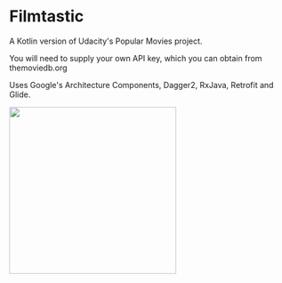 # Filmtastic

A Kotlin version of Udacity's Popular Movies project. 

You will need to supply your own API key, which you can obtain from themoviedb.org

Uses Google's  Architecture Components, Dagger2, RxJava, Retrofit and Glide.

<img src="https://thumbs.gfycat.com/DeliciousColdAfricanwilddog-size_restricted.gif" width="300">
